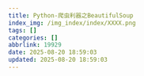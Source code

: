 ```yaml
---
title: Python-爬虫利器之BeautifulSoup
index_img: /img_index/index/XXXX.png
tags: []
categories: []
abbrlink: 19929
date: 2025-08-20 18:59:03
updated: 2025-08-20 18:59:03
---
```


